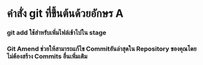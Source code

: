 # คำสั่ง git ที่ขึ้นต้นด้วยอักษร A
### git add ใช้สำหรับเพิ่มไฟล์เข้าไปใน stage

### Git Amend ช่วยให้สามารถแก้ไข Commitอันล่าสุดใน Repository ของคุณโดยไม่ต้องสร้าง Commits อื่นเพิ่มเติม
